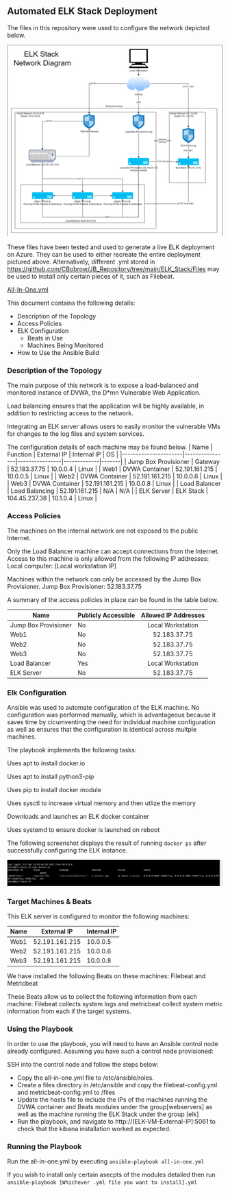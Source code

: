 ## Automated ELK Stack Deployment

The files in this repository were used to configure the network depicted below.

  ![Network Diagram](https://github.com/CBobrow/JB_Repository/blob/main/ELK_Stack/Images/Network%20Diagram.png)

These files have been tested and used to generate a live ELK deployment on Azure. They can be used to either recreate the entire deployment pictured above. Alternatively, different .yml stored in https://github.com/CBobrow/JB_Repository/tree/main/ELK_Stack/Files may be used to install only certain pieces of it, such as Filebeat.

[All-In-One.yml](https://github.com/CBobrow/JB_Repository/blob/main/ELK_Stack/Files/all-in-one.yml)

This document contains the following details:
- Description of the Topology
- Access Policies
- ELK Configuration
  - Beats in Use
  - Machines Being Monitored
- How to Use the Ansible Build


### Description of the Topology

The main purpose of this network is to expose a load-balanced and monitored instance of DVWA, the D*mn Vulnerable Web Application.

Load balancing ensures that the application will be highly available, in addition to restricting access to the network.

Integrating an ELK server allows users to easily monitor the vulnerable VMs for changes to the log files and system services.

The configuration details of each machine may be found below.
| Name                 | Function       | External IP    | Internal IP | OS    |
|----------------------|----------------|----------------|-------------|-------|
| Jump Box Provisioner | Gateway        | 52.183.37.75   | 10.0.0.4    | Linux |
| Web1                 | DVWA Container | 52.191.161.215 | 10.0.0.5    | Linux |
| Web2                 | DVWA Container | 52.191.161.215 | 10.0.0.6    | Linux |
| Web3                 | DVWA Container | 52.191.161.215 | 10.0.0.8    | Linux |
| Load Balancer        | Load Balancing | 52.191.161.215 | N/A         | N/A   |
| ELK Server           | ELK Stack      | 104.45.237.38  | 10.1.0.4    | Linux |

### Access Policies

The machines on the internal network are not exposed to the public Internet. 

Only the Load Balancer machine can accept connections from the Internet. Access to this machine is only allowed from the following IP addresses:
 Local computer: [Local workstation IP]

Machines within the network can only be accessed by the Jump Box Provisioner.
 Jump Box Provisioner: 52.183.37.75

A summary of the access policies in place can be found in the table below.

| Name                 | Publicly Accessible  | Allowed IP Addresses |
|----------------------|----------------------|:--------------------:|
| Jump Box Provisioner | No                   |    Local Workstation |
| Web1                 | No                   |     52.183.37.75     |
| Web2                 | No                   |     52.183.37.75     |
| Web3                 | No                   |     52.183.37.75     |
| Load Balancer        | Yes                  |    Local Workstation |
| ELK Server           | No                   |     52.183.37.75     |

### Elk Configuration

Ansible was used to automate configuration of the ELK machine. No configuration was performed manually, which is advantageous because it saves time by cicumventing the need for individual machine configuration as well as ensures that the configuration is identical across multple machines. 

The playbook implements the following tasks:

Uses apt to install docker.io

Uses apt to install python3-pip

Uses pip to install docker module

Uses sysctl to increase virtual memory and then utlize the memory

Downloads and launches an ELK docker container

Uses systemd to ensure docker is launched on reboot

The following screenshot displays the result of running `docker ps` after successfully configuring the ELK instance.

![dockpsout](https://github.com/CBobrow/JB_Repository/blob/main/ELK_Stack/Images/elk%20container%20running.png)

### Target Machines & Beats
This ELK server is configured to monitor the following machines:

| Name | External IP    | Internal IP |
|------|----------------|-------------|
| Web1 | 52.191.161.215 | 10.0.0.5    |
| Web2 | 52.191.161.215 | 10.0.0.6    |
| Web3 | 52.191.161.215 | 10.0.0.8    |

We have installed the following Beats on these machines:
Filebeat and Metricbeat

These Beats allow us to collect the following information from each machine:
Filebeat collects system logs and metricbeat collect system metric information from each if the target systems. 
 
### Using the Playbook
In order to use the playbook, you will need to have an Ansible control node already configured. Assuming you have such a control node provisioned: 

SSH into the control node and follow the steps below:
- Copy the all-in-one.yml file to /etc/ansible/roles.
- Create a files directory in /etc/ansible and copy the filebeat-config.yml and metricbeat-config.yml to /files
- Update the hosts file to include the IPs of the machines running the DVWA container and Beats modules under the group[webservers] as well as the machine running the ELK Stack under the group [elk] 
- Run the playbook, and navigate to http://[ELK-VM-External-IP]:5061 to check that the kibana installation worked as expected.

### Running the Playbook
Run the all-in-one.yml by executing `ansible-playbook all-in-one.yml`

If you wish to install only certain asecpts of the modules detailed then run `ansible-playbook [Whichever .yml file you want to install].yml`
